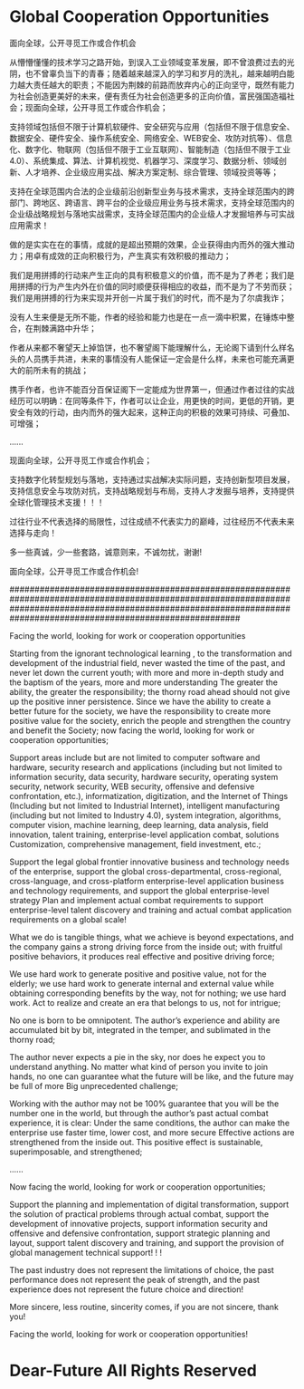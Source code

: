 # Global Cooperation Opportunities

面向全球，公开寻觅工作或合作机会

从懵懵懂懂的技术学习之路开始，到误入工业领域变革发展，即不曾浪费过去的光阴，也不曾辜负当下的青春；随着越来越深入的学习和岁月的洗礼，越来越明白能力越大责任越大的职责；不能因为荆棘的前路而放弃内心的正向坚守，既然有能力为社会创造更美好的未来，便有责任为社会创造更多的正向价值，富民强国造福社会；现面向全球，公开寻觅工作或合作机会；

支持领域包括但不限于计算机软硬件、安全研究与应用（包括但不限于信息安全、数据安全、硬件安全、操作系统安全、网络安全、WEB安全、攻防对抗等）、信息化、数字化、物联网（包括但不限于工业互联网）、智能制造（包括但不限于工业4.0）、系统集成、算法、计算机视觉、机器学习、深度学习、数据分析、领域创新、人才培养、企业级应用实战、解决方案定制、综合管理、领域投资等等；

支持在全球范围内合法的企业级前沿创新型业务与技术需求，支持全球范围内的跨部门、跨地区、跨语言、跨平台的企业级应用业务与技术需求，支持全球范围内的企业级战略规划与落地实战需求，支持全球范围内的企业级人才发掘培养与可实战应用需求！

做的是实实在在的事情，成就的是超出预期的效果，企业获得由内而外的强大推动力；用卓有成效的正向积极行为，产生真实有效积极的推动力；

我们是用拼搏的行动来产生正向的具有积极意义的价值，而不是为了养老；我们是用拼搏的行为产生内外在价值的同时顺便获得相应的收益，而不是为了不劳而获；我们是用拼搏的行为来实现并开创一片属于我们的时代，而不是为了尔虞我诈；

没有人生来便是无所不能，作者的经验和能力也是在一点一滴中积累，在锤炼中整合，在荆棘满路中升华；

作者从来都不奢望天上掉馅饼，也不奢望阁下能理解什么，无论阁下请到什么样名头的人员携手共进，未来的事情没有人能保证一定会是什么样，未来也可能充满更大的前所未有的挑战；

携手作者，也许不能百分百保证阁下一定能成为世界第一，但通过作者过往的实战经历可以明确：在同等条件下，作者可以让企业，用更快的时间，更低的开销，更安全有效的行动，由内而外的强大起来，这种正向的积极的效果可持续、可叠加、可增强；

......

现面向全球，公开寻觅工作或合作机会；

支持数字化转型规划与落地，支持通过实战解决实际问题，支持创新型项目发展，支持信息安全与攻防对抗，支持战略规划与布局，支持人才发掘与培养，支持提供全球化管理技术支援！！！

过往行业不代表选择的局限性，过往成绩不代表实力的巅峰，过往经历不代表未来选择与走向！

多一些真诚，少一些套路，诚意则来，不诚勿扰，谢谢!

面向全球，公开寻觅工作或合作机会!



######################################################################################################################################################################################################################


Facing the world, looking for work or cooperation opportunities

Starting from the ignorant technological learning , to the transformation and development of the industrial field, never wasted the time of the past, and never let down the current youth; with more and more in-depth study and the baptism of the years, more and more understanding The greater the ability, the greater the responsibility; the thorny road ahead should not give up the positive inner persistence. Since we have the ability to create a better future for the society, we have the responsibility to create more positive value for the society, enrich the people and strengthen the country and benefit the  Society; now facing the world, looking for work or cooperation opportunities;

Support areas include but are not limited to computer software and hardware, security research and applications (including but not limited to information security, data security, hardware security, operating system security, network security, WEB security, offensive and defensive confrontation, etc.), informatization, digitization, and the Internet of Things (Including but not limited to Industrial Internet), intelligent manufacturing (including but not limited to Industry 4.0), system integration, algorithms, computer vision, machine learning, deep learning, data analysis, field innovation, talent training, enterprise-level application combat, solutions Customization, comprehensive management, field investment, etc.;

Support the legal global frontier innovative business and technology needs of the enterprise, support the global cross-departmental, cross-regional, cross-language, and cross-platform enterprise-level application business and technology requirements, and support the global enterprise-level strategy Plan and implement actual combat requirements to support enterprise-level talent discovery and training and actual combat application requirements on a global scale!

What we do is tangible things, what we achieve is beyond expectations, and the company gains a strong driving force from the inside out; with fruitful positive behaviors, it produces real effective and positive driving force;

We use hard work to generate positive and positive value, not for the elderly; we use hard work to generate internal and external value while obtaining corresponding benefits by the way, not for nothing; we use hard work. Act to realize and create an era that belongs to us, not for intrigue;

No one is born to be omnipotent. The author’s experience and ability are accumulated bit by bit, integrated in the temper, and sublimated in the thorny road;

The author never expects a pie in the sky, nor does he expect you to understand anything. No matter what kind of person you invite to join hands, no one can guarantee what the future will be like, and the future may be full of more Big unprecedented challenge;

Working with the author may not be 100% guarantee that you will be the number one in the world, but through the author’s past actual combat experience, it is clear: Under the same conditions, the author can make the enterprise use faster time, lower cost, and more secure Effective actions are strengthened from the inside out. This positive effect is sustainable, superimposable, and strengthened;

......

Now facing the world, looking for work or cooperation opportunities;

Support the planning and implementation of digital transformation, support the solution of practical problems through actual combat, support the development of innovative projects, support information security and offensive and defensive confrontation, support strategic planning and layout, support talent discovery and training, and support the provision of global management technical support! ! !

The past industry does not represent the limitations of choice, the past performance does not represent the peak of strength, and the past experience does not represent the future choice and direction!

More sincere, less routine, sincerity comes, if you are not sincere, thank you!

Facing the world, looking for work or cooperation opportunities!



# Dear-Future All Rights Reserved

